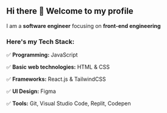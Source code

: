 ## Hi there 👋 Welcome to my profile

I am a **software engineer** focusing on **front-end engineering**

### Here's my Tech Stack:

✅ **Programming:** JavaScript

✅ **Basic web technologies:** HTML & CSS

✅ **Frameworks:** React.js & TailwindCSS

✅ **UI Design:** Figma

✅ **Tools:** Git, Visual Studio Code, Replit, Codepen





<!--

**brian-masaki/brian-masaki** is a ✨ _special_ ✨ repository because its `README.md` (this file) appears on your GitHub profile.

Here are some ideas to get you started:

- 🔭 I’m currently working on ...
- 🌱 I’m currently learning ...
- 👯 I’m looking to collaborate on ...
- 🤔 I’m looking for help with ...
- 💬 Ask me about ...
- 📫 How to reach me: ...
- 😄 Pronouns: ...
- ⚡ Fun fact: ...

-->
